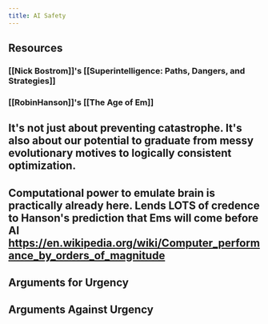 ```yaml
---
title: AI Safety
---
```


## Resources
### [[Nick Bostrom]]'s [[Superintelligence: Paths, Dangers, and Strategies]]

### [[RobinHanson]]'s [[The Age of Em]]

## It's not just about preventing catastrophe. It's also about our potential to graduate from messy evolutionary motives to logically consistent optimization.

## Computational power to emulate brain is practically already here. Lends LOTS of credence to Hanson's prediction that Ems will come before AI https://en.wikipedia.org/wiki/Computer_performance_by_orders_of_magnitude

## Arguments for Urgency
### 

## Arguments Against Urgency
